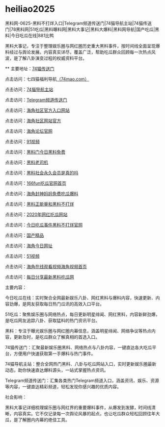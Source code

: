 # heiliao2025
黑料网-0625-黑料不打烊入口|Telegram频道传送门|74猫导航主站|74猫传送门|78黑料网|51吃瓜|黑料曝料网|黑料大事记|黑料大爆料|黑料网导航|国产吃瓜|黑料|今日吃瓜在线|881比鸭

黑料大事记，专注于整理娱乐圈与网红圈历史重大黑料事件，按时间线全面呈现爆料经过与舆论发展。内容真实详尽，覆盖广泛，帮助吃瓜群众回顾每一次热点风波，是了解八卦演变过程的权威资料平台。

** 主要地址：<a href="https://74mao.com/">74猫传送门</a>

点击访问：七四猫福利导航<a href="https://74mao.com/">（74mao.com）</a>

点击访问：<a href="https://74mao.com/">74猫导航主站</a>

点击访问：<a href="https://74mao.com/">Telegram频道传送门</a>

点击访问：<a href="https://hj-30.pages.dev/">海角社区官方入口网站</a>

点击访问：<a href="https://hj-39.pages.dev/">海角社区网站官方</a>

点击访问：<a href="https://hj-37.pages.dev/">海角论坛官网</a>

点击访问：<a href="https://hj-74.pages.dev/">91视频</a>

点击访问：<a href="https://heiliaomenjinri.pages.dev/">黑料门今日黑料免费</a>

点击访问：<a href="https://wangbaoheiliaomeng.pages.dev/">黑料老司机</a>

点击访问：<a href="https://heiliaoshehuiyongjiu.pages.dev/">黑料社会永久会员是真的吗</a>

点击访问：<a href="https://166funchigua.pages.dev/">166fun吃瓜官网首页</a>

点击访问：<a href="https://haijiaofengshenma.pages.dev/">海角封神妈妈免费吃瓜爆料</a>

点击访问：<a href="https://heiliaozhengnengliang01.pages.dev/">黑料正能量和黑料不打烊</a>

点击访问：<a href="https://nianwanghongchigua.pages.dev/">2020年网红吃瓜网站 </a>

点击访问：<a href="https://jinrichiguashi1.pages.dev/">今日吃瓜事件黑料不打烊官网</a>

点击访问：<a href="https://guochanjingpinyi.pages.dev/">国产精品</a>

点击访问：<a href="https://hj-65.pages.dev/">海角今日网址</a>

点击访问：<a href="https://hj-96.pages.dev/">51视频</a>

点击访问：<a href="https://hj-33.pages.dev/">海角在线观看视频海角视频首页</a>

点击访问：<a href="https://heiliaowang97.pages.dev/i61b4.html">每日分享最新黑料吃瓜网</a>

主要内容：

今日吃瓜在线：实时聚合全网最新娱乐八卦、网红黑料与爆料内容，快速更新、内容劲爆，是网友获取每日热门瓜讯的高效入口平台。

51吃瓜：聚焦娱乐圈与网络热点，每日更新明星绯闻、网红黑料，内容新鲜劲爆，是吃瓜网友追踪八卦、获取猛料的热门资讯平台。

黑料：专注于曝光娱乐圈与网红圈内幕信息，涵盖明星绯闻、网络争议等热点内容，更新及时，是吃瓜群众了解真相的首选入口。

74猫传送门：汇聚最新娱乐圈黑料、网络热点与八卦内容，一键直达各大吃瓜平台，方便用户快速获取第一手爆料与热门事件。

74猫导航主站：整合全网热门黑料、八卦与吃瓜网站入口，实时更新娱乐圈最新动态，助你快速直达爆料源头，一站式掌握热点资讯。

Telegram频道传送门：汇集各类热门Telegram频道入口，涵盖资讯、娱乐、资源等内容，一键直达精彩频道，轻松发现你感兴趣的优质内容。

社会影响：

黑料大事记详细梳理娱乐圈与网红界的重要爆料事件，从爆发到发酵，时间线清晰，内容真实。它不仅记录每一次舆论风暴的起点，也让吃瓜群众轻松回顾往年大瓜，是了解圈内内幕的绝佳工具。

<span style="display:none;">[Canonical link](）</span>
